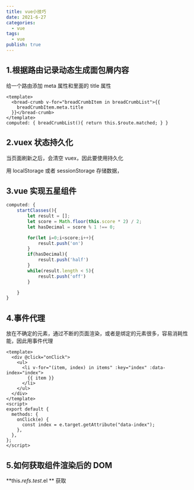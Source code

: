 ```yaml
---
title: vue小技巧
date: 2021-6-27
categories:
  - vue
tags:
  - vue
publish: true
---
```


<!-- more -->

## 1.根据路由记录动态生成面包屑内容

给一个路由添加 meta 属性和里面的 title 属性

```vue
<template>
  <bread-crumb v-for="breadCrumbItem in breadCrumbList">{{
    breadCrumbItem.meta.title
  }}</bread-crumb>
</template>
computed: { breadCrumbList(){ return this.$route.matched; } }
```

## 2.vuex 状态持久化

当页面刷新之后，会清空 vuex，因此要使用持久化

用 localStorage 或者 sessionStorage 存储数据，

## 3.vue 实现五星组件

```js
computed: {
	startClasses(){
		let result = [];
		let score = Math.floor(this.score * 2) / 2;
		let hasDecimal = score % 1 !== 0;

        for(let i=0;i<score;i++){
            result.push('on')
        }
        if(hasDecimal){
            result.push('half')
        }
        while(result.length < 5){
            result.push('off')
        }

	}
}
```

## 4.事件代理

放在不确定的元素，通过不断的页面渲染，或者是绑定的元素很多，容易消耗性能，因此用事件代理

```vue
<template>
  <div @click="onClick">
    <ul>
      <li v-for="(item, index) in items" :key="index" :data-index="index">
        {{ item }}
      </li>
    </ul>
  </div>
</template>
<script>
export default {
  methods: {
    onClick(e) {
      const index = e.target.getAttribute("data-index");
    },
  },
};
</script>
```

## 5.如何获取组件渲染后的 DOM

**this.$refs.test.$el ** 获取
